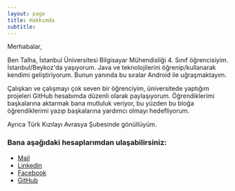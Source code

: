 ```yaml
---
layout: page
title: Hakkımda
subtitle: 
---
```


Merhabalar,

Ben Talha, İstanbul Üniversitesi Bilgisayar Mühendisliği 4. Sınıf öğrencisiyim. İstanbul/Beykoz'da yaşıyorum. Java ve teknolojilerini öğrenip/kullanarak kendimi geliştiriyorum. Bunun yanında bu sıralar Android ile uğraşmaktayım. 

Çalışkan ve çalışmayı çok seven bir öğrenciyim, üniversitede yaptığım projeleri GitHub hesabımda düzenli olarak paylaşıyorum. Öğrendiklerimi başkalarına aktarmak bana mutluluk veriyor, bu yüzden bu bloğa öğrendiklerimi yazıp başkalarına yardımcı olmayı hedefliyorum.

Ayrıca Türk Kızılayı Avrasya Şubesinde gönüllüyüm.

### Bana aşağıdaki hesaplarımdan ulaşabilirsiniz:

* [Mail](orhantalhakum@gmail.com) 
* [Linkedin](https://tr.linkedin.com/in/orhan-talha-kum-108779a0) 
* [Facebook](https://www.facebook.com/people/Talha-Kum/100010104434790)
* [GitHub](https://github.com/talhakum)

